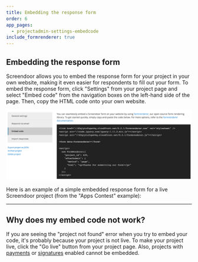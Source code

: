 ```yaml
---
title: Embedding the response form
order: 6
app_pages:
  - projectadmin-settings-embedcode
include_formrenderer: true
---
```


## Embedding the response form

Screendoor allows you to embed the response form for your project in your own website, making it even easier for respondents to fill out your form. To embed the response form, click "Settings" from your project page and select "Embed code" from the navigation boxes on the left-hand side of the page. Then, copy the HTML code onto your own website.

![embed code](../images/embed_code.png)

 Here is an example of a simple embedded response form for a live Screendoor project (from the "Apps Contest" example):

<form data-formrenderer></form>

<script>
  FormRenderer.BUTTON_CLASS = 'button info'

  new FormRenderer({
    "project_id": 410,
    "afterSubmit": {
      "method": "page",
      "html": "<h2>Thanks for submitting the example form!</h2>"
    }
  });
</script>

---

## Why does my embed code not work?
If you are seeing the "project not found" error when you try to embed your code, it's probably because your project is not live. To make your project live, click the "Go live" button from your project page. Also, projects with [payments](payments.html) or [signatures](signatures.html) enabled cannot be embedded.
